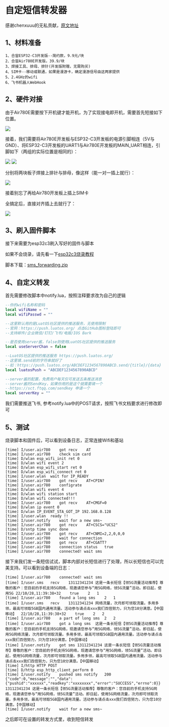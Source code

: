 # 自定短信转发器
感谢chenxuuu的无私贡献，<a href="https://github.com/chenxuuu/sms_forwarding/tree/master">原文地址</a>
## 1、材料准备
```
1、合宙ESP32-C3开发版--简约款，9.9元/块
2、合宙Air780E开发版，39.9/块
3、焊接工具、排母、排针(开发版附赠，无需购买)
4、SIM卡--移动或联通，如果是漫游卡，确定漫游信号由这两家提供
5、2.4GHz的wifi
6、飞书机器人WebHook
```
## 2、硬件对接
由于Air780E需要按下开机键才能开机，为了实现接电即开机，需要首先短接如下位置。

<image src="短接Air780E电源开关.jpg"/>

接着，我们需要将Air780E开发板与ESP32-C3开发板的电源引脚相连（5V与GND）、将ESP32-C3开发板的UART1与Air780E开发板的MAIN_UART相连，引脚如下（两组的实际位置是相同的）：

<image src="焊接说明1.png"/>
<image src="焊接说明2.png"/>

分别将两块板子焊接上排针与排母，像这样（能一对一插上就行）：

<image src="焊接完成示例.jpg"/>

接着别忘了再给Air780开发板上插上SIM卡

全搞定后，直接对齐插上去就行了：

<image src="组装完成示例.jpg"/>

## 3、刷入固件脚本
接下来需要为esp32c3刷入写好的固件与脚本

如果不会烧录，请先看一下<a href="https://www.bilibili.com/video/BV1Mq4y1e7Eb?p=3">esp32c3烧录教程</a>

脚本下载：<a href="sms_forwarding.zip">sms_forwarding.zip</a>

## 4、自定义转发

首先需要修改脚本中notify.lua，按照注释要求改为自己的逻辑
```lua
--你的wifi名称和密码
local wifiName = ""
local wifiPasswd = ""

--这里默认用的是LuatOS社区提供的推送服务，无使用限制
--官网：https://push.luatos.org/ 点击GitHub图标登陆即可
--支持邮件/企业微信/钉钉/飞书/电报/IOS Bark

--是否使用server酱，false则使用LuatOS社区提供的推送服务
local useServerChan = false

--LuatOS社区提供的推送服务 https://push.luatos.org/
--这里填.send前的字符串就好了
--如：https://push.luatos.org/ABCDEF1234567890ABCD.send/{title}/{data} 填入 ABCDEF1234567890ABCD
local luatosPush = "ABCDEF1234567890ABCD"

--server酱的配置，免费用户每天仅可发送五条推送消息
--server酱的SendKey，如果你用的是这个就需要填一个
--https://sct.ftqq.com/sendkey 申请一个
local serverKey = ""
```
我们需要推送飞书, 参考notify.lua中的POST请求，按照飞书文档要求进行修改即可
## 5、测试
烧录脚本和固件后，可以看到设备日志，正常连接Wifi和基站
```log
[time] I/user.air780    got recv    AT
[time] I/user.air780    check sim card
[time] D/wlan esp_wifi_init ret 0
[time] D/wlan wifi event 2
[time] D/wlan esp_wifi_start ret 0
[time] D/wlan esp_wifi_connect ret 0
[time] I/user.wlan  wait for IP_READY
[time] I/user.air780    got recv    AT+CPIN?
[time] I/user.air780    configrate
[time] D/wlan wifi event 4
[time] D/wlan wifi station start
[time] D/wlan wifi connected!!!
[time] I/user.air780    got recv    AT+CMGF=0
[time] D/wlan ip event 0
[time] D/wlan IP_EVENT_STA_GOT_IP 192.168.0.128
[time] I/user.wlan  ready !!
[time] I/user.notify    wait for a new sms~
[time] I/user.air780    got recv    AT+CSCS="UCS2"
[time] D/sntp time sync done
[time] I/user.air780    got recv    AT+CNMI=2,2,0,0,0
[time] I/user.air780    wait for connection
[time] I/user.air780    got recv    AT+CGATT?
[time] I/user.air780    connection status   true
[time] I/user.air780    connected! wait sms
```
接下来我们发一条短信试试，脚本内部对长短信进行了处理，所以长短信也可以完美支持。可以看到设备端的日志：
```log
[time] I/user.air780    connected! wait sms
[time] I/user.sms   recv    13112341234 这是一条长短信【领5G流量活动推荐】尊敬的客户：您目前的手机支持5G网络，现邀请您参与“用5G网络，领5G流量”活动。即日起，使用5G 22/10/28,11:39:38+32    true    2   1
[time] I/user.air780    found a long sms    2   1
[time] I/user.sms   recv    13112341234 网络流量，次月即可领取流量。多用多领，最高可领取5GB国内通用流量。活动参与请点击xxx我们百倍努力，只为您10分满意。【中国移动】  22/10/28,11:39:38+32    true    2   2
[time] I/user.air780    a part of long sms  2   2
[time] I/user.air780    got a long sms  这是一条长短信【领5G流量活动推荐】尊敬的客户：您目前的手机支持5G网络，现邀请您参与“用5G网络，领5G流量”活动。即日起，使用5G网络流量，次月即可领取流量。多用多领，最高可领取5GB国内通用流量。活动参与请点击xxx我们百倍努力，只为您10分满意。【中国移动】
[time] I/user.notify    got sms 13112341234 这是一条长短信【领5G流量活动推荐】尊敬的客户：您目前的手机支持5G网络，现邀请您参与“用5G网络，领5G流量”活动。即日起，使用5G网络流量，次月即可领取流量。多用多领，最高可领取5GB国内通用流量。活动参与请点击xxx我们百倍努力，只为您10分满意。【中国移动】
[time] I/http HTTP POST
[time] D/http esp_http_client_perform 0
[time] I/user.notify    pushed sms notify   200 {"code":0,"message":"","data":{"pushid":"xxxxxx","readkey":"xxxxxxxx","error":"SUCCESS","errno":0}} 13112341234 这是一条长短信【领5G流量活动推荐】尊敬的客户：您目前的手机支持5G网络，现邀请您参与“用5G网络，领5G流量”活动。即日起，使用5G网络流量，次月即可领取流量。多用多领，最高可领取5GB国内通用流量。活动参与请点击xxx我们百倍努力，只为您10分满意。【中国移动】
[time] I/user.notify    wait for a new sms~
```
之后即可在设置的转发方式里，收到短信转发
